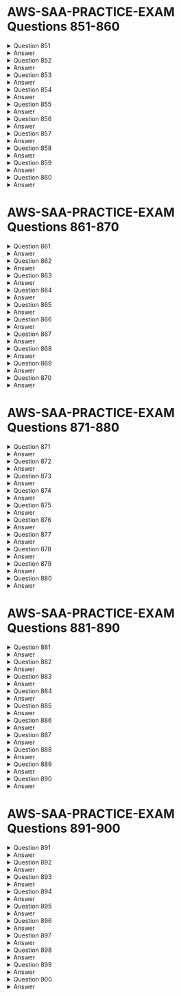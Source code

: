 # AWS-SAA-PRACTICE-EXAM Questions 851-860

<details>
<summary>Question 851</summary>

A large company wants to provide its globally located developers separate, limited size, managed PostgreSQL databases for development purposes. The databases will be low volume. The developers need the databases only when they are actively working. Which solution will meet these requirements MOST cost-effectively?

-   [ ] A. Give the developers the ability to launch separate Amazon Aurora instances. Set up a process to shut down Aurora instances at the end of the workday and to start Aurora instances at the beginning of the next workday.
-   [ ] B. Develop an AWS Service Catalog product that enforces size restrictions for launching Amazon Aurora instances. Give the developers access to launch the product when they need a development database.
-   [ ] C. Create an Amazon Aurora Serverless cluster. Develop an AWS Service Catalog product to launch databases in the cluster with the default capacity settings. Grant the developers access to the product.
-   [ ] D. Monitor AWS Trusted Advisor checks for idle Amazon RDS databases. Create a process to terminate identified idle RDS databases.

</details>

<details>
<summary>Answer</summary>

-   [ ] C. Create an Amazon Aurora Serverless cluster. Develop an AWS Service Catalog product to launch databases in the cluster with the default capacity settings. Grant the developers access to the product.

Why these are the correct answers:

-   [ ] Aurora Serverless is designed for infrequent, intermittent, or unpredictable workloads, making it cost-effective for development databases that are only needed occasionally.
-   [ ] AWS Service Catalog allows the company to manage and distribute approved databases, enforcing standardization and governance.
-   [ ] This combination provides an efficient way to provision databases on demand and scales capacity automatically, minimizing costs when databases are not in use.

<hr> Why are the other answers wrong? <hr>

-   [ ] A. While Aurora can be used, manually starting and stopping instances adds operational overhead and might not be as cost-effective as Aurora Serverless for highly variable usage patterns.
-   [ ] B. Using Service Catalog with regular Aurora instances doesn’t address the cost-effectiveness for intermittent use as well as Aurora Serverless.
-   [ ] D. Monitoring idle RDS databases and terminating them is reactive and adds operational complexity. It is less efficient than using a solution that automatically scales based on demand.

</details>
<details>
<summary>Question 852</summary>

A company is building a web application that serves a content management system. The content management system runs on Amazon EC2 instances behind an Application Load Balancer (ALB). The EC2 instances run in an Auto Scaling group across multiple Availability Zones. Users are constantly adding and updating files, blogs, and other website assets in the content management system. A solutions architect must implement a solution in which all the EC2 instances share up-to-date website content with the least possible lag time. Which solution meets these requirements?

-   [ ] A. Update the EC2 user data in the Auto Scaling group lifecycle policy to copy the website assets from the EC2 instance that was launched most recently. Configure the ALB to make changes to the website assets only in the newest EC2 instance.
-   [ ] B. Copy the website assets to an Amazon Elastic File System (Amazon EFS) file system. Configure each EC2 instance to mount the EFS file system locally. Configure the website hosting application to reference the website assets that are stored in the EFS file system.
-   [ ] C. Copy the website assets to an Amazon S3 bucket. Ensure that each EC2 instance downloads the website assets from the S3 bucket to the attached Amazon Elastic Block Store (Amazon EBS) volume. Run the S3 sync command once each hour to keep files up to date.
-   [ ] D. Restore an Amazon Elastic Block Store (Amazon EBS) snapshot with the website assets. Attach the EBS snapshot as a secondary EBS volume when a new EC2 instance is launched. Configure the website hosting application to reference the website assets that are stored in the secondary EBS volume.

</details>

<details>
<summary>Answer</summary>

-   [ ] B. Copy the website assets to an Amazon Elastic File System (Amazon EFS) file system. Configure each EC2 instance to mount the EFS file system locally. Configure the website hosting application to reference the website assets that are stored in the EFS file system.

Why these are the correct answers:

-   [ ] Amazon EFS provides a scalable, shared file system that can be accessed by multiple EC2 instances simultaneously.
-   [ ] Mounting the EFS file system on each EC2 instance ensures that all instances have immediate access to the latest website assets.
-   [ ] This solution minimizes lag time for content updates, as changes are immediately available to all instances.

<hr> Why are the other answers wrong? <hr>

-   [ ] A. Copying assets from the newest EC2 instance is complex to manage and introduces delays. Configuring the ALB to only update the newest instance is not a standard or efficient practice.
-   [ ] C. Downloading assets from S3 to EBS volumes on each instance is inefficient and introduces significant lag time, especially with hourly updates.
-   [ ] D. Using EBS snapshots for content sharing is not designed for frequent updates and introduces delays, as snapshots are point-in-time copies and attaching them as secondary volumes is cumbersome.

</details>
<details>
<summary>Question 853</summary>

A company's web application consists of multiple Amazon EC2 instances that run behind an Application Load Balancer in a VPC. An Amazon RDS for MySQL DB instance contains the data. The company needs the ability to automatically detect and respond to suspicious or unexpected behavior in its AWS environment. The company already has added AWS WAF to its architecture. What should a solutions architect do next to protect against threats?

-   [ ] A. Use Amazon GuardDuty to perform threat detection. Configure Amazon EventBridge to filter for GuardDuty findings and to invoke an AWS Lambda function to adjust the AWS WAF rules.
-   [ ] B. Use AWS Firewall Manager to perform threat detection. Configure Amazon EventBridge to filter for Firewall Manager findings and to invoke an AWS Lambda function to adjust the AWS WAF web ACL.
-   [ ] C. Use Amazon Inspector to perform threat detection and to update the AWS WAF rules. Create a VPC network ACL to limit access to the web application.
-   [ ] D. Use Amazon Macie to perform threat detection and to update the AWS WAF rules. Create a VPC network ACL to limit access to the web application.

</details>

<details>
<summary>Answer</summary>

-   [ ] A. Use Amazon GuardDuty to perform threat detection. Configure Amazon EventBridge to filter for GuardDuty findings and to invoke an AWS Lambda function to adjust the AWS WAF rules.

Why these are the correct answers:

-   [ ] Amazon GuardDuty is a threat detection service that monitors for malicious activity and delivers security findings.
-   [ ] Amazon EventBridge can automate the response to GuardDuty findings by triggering AWS Lambda functions.
-   [ ] Using a Lambda function to adjust AWS WAF rules allows for automated mitigation of threats detected by GuardDuty.

<hr> Why are the other answers wrong? <hr>

-   [ ] B. AWS Firewall Manager is a security management service that helps manage AWS WAF and other firewall rules across multiple accounts and applications, but it does not perform threat detection like GuardDuty.
-   [ ] C. Amazon Inspector is a vulnerability management service that scans for software vulnerabilities, not for runtime threat detection.
-   [ ] D. Amazon Macie is a data security service that discovers and protects sensitive data, not for general threat detection.

</details>
<details>
<summary>Question 854</summary>

A company is planning to run a group of Amazon EC2 instances that connect to an Amazon Aurora database. The company has built an AWS CloudFormation template to deploy the EC2 instances and the Aurora DB cluster. The company wants to allow the instances to authenticate to the database in a secure way. The company does not want to maintain static database credentials. Which solution meets these requirements with the LEAST operational effort?

-   [ ] A. Create a database user with a user name and password. Add parameters for the database user name and password to the CloudFormation template. Pass the parameters to the EC2 instances when the instances are launched.
-   [ ] B. Create a database user with a user name and password. Store the user name and password in AWS Systems Manager Parameter Store. Configure the EC2 instances to retrieve the database credentials from Parameter Store.
-   [ ] C. Configure the DB cluster to use IAM database authentication. Create a database user to use with IAM authentication. Associate a role with the EC2 instances to allow applications on the instances to access the database.
-   [ ] D. Configure the DB cluster to use IAM database authentication with an IAM user. Create a database user that has a name that matches the IAM user. Associate the IAM user with the EC2 instances to allow applications on the instances to access the database.

</details>

<details>
<summary>Answer</summary>

-   [ ] C. Configure the DB cluster to use IAM database authentication. Create a database user to use with IAM authentication. Associate a role with the EC2 instances to allow applications on the instances to access the database.

Why these are the correct answers:

-   [ ] IAM database authentication allows EC2 instances to authenticate to the database using IAM roles, eliminating the need for static credentials.
-   [ ] This method simplifies credential management and enhances security by avoiding the storage and rotation of passwords.
-   [ ] Associating an IAM role with the EC2 instances is a straightforward way to grant database access with minimal operational overhead.

<hr> Why are the other answers wrong? <hr>

-   [ ] A. Passing credentials through CloudFormation parameters involves managing and securing those parameters, which adds operational overhead.
-   [ ] B. Storing credentials in Parameter Store is more secure than passing them in CloudFormation, but it still requires managing and retrieving credentials, adding complexity.
-   [ ] D. Authenticating with an IAM user instead of a role is less flexible and scalable, and it doesn't follow the best practice of using roles for EC2 instances.

</details>
<details>
<summary>Question 855</summary>

A company wants to configure its Amazon CloudFront distribution to use SSL/TLS certificates. The company does not want to use the default domain name for the distribution. Instead, the company wants to use a different domain name for the distribution. Which solution will deploy the certificate without incurring any additional costs?

-   [ ] A. Request an Amazon issued private certificate from AWS Certificate Manager (ACM) in the us-east-1 Region.
-   [ ] B. Request an Amazon issued private certificate from AWS Certificate Manager (ACM) in the us-west-1 Region.
-   [ ] C. Request an Amazon issued public certificate from AWS Certificate Manager (ACM) in the us-east-1 Region.
-   [ ] D. Request an Amazon issued public certificate from AWS Certificate Manager (ACM) in the us-west-1 Region.

</details>

<details>
<summary>Answer</summary>

-   [ ] C. Request an Amazon issued public certificate from AWS Certificate Manager (ACM) in the us-east-1 Region.

Why these are the correct answers:

-   [ ] AWS Certificate Manager (ACM) provides public SSL/TLS certificates for use with CloudFront at no cost.
-   [ ] ACM certificates used with CloudFront must be requested in the us-east-1 Region, regardless of where the CloudFront distribution is used.
-   [ ] Using a public certificate from ACM allows the company to use a custom domain name with CloudFront without additional certificate costs.

<hr> Why are the other answers wrong? <hr>

-   [ ] A. Private certificates are used for internal resources and are not suitable for public CloudFront distributions.
-   [ ] B. Private certificates are not appropriate for public-facing CloudFront distributions. Also, ACM certificates for CloudFront must be in the us-east-1 Region, not us-west-1.
-   [ ] D. Although public certificates are correct, they must be requested in the us-east-1 Region, not us-west-1.

</details>
<details>
<summary>Question 856</summary>

A company creates operations data and stores the data in an Amazon S3 bucket. For the company's annual audit, an external consultant needs to access an annual report that is stored in the S3 bucket. The external consultant needs to access the report for 7 days. The company must implement a solution to allow the external consultant access to only the report. Which solution will meet these requirements with the MOST operational efficiency?

-   [ ] A. Create a new S3 bucket that is configured to host a public static website. Migrate the operations data to the new S3 bucket. Share the S3 website URL with the external consultant.
-   [ ] B. Enable public access to the S3 bucket for 7 days. Remove access to the S3 bucket when the external consultant completes the audit.
-   [ ] C. Create a new IAM user that has access to the report in the S3 bucket. Provide the access keys to the external consultant. Revoke the access keys after 7 days.
-   [ ] D. Generate a presigned URL that has the required access to the location of the report on the S3 bucket. Share the presigned URL with the external consultant.

</details>

<details>
<summary>Answer</summary>

-   [ ] D. Generate a presigned URL that has the required access to the location of the report on the S3 bucket. Share the presigned URL with the external consultant.

Why these are the correct answers:

-   [ ] Presigned URLs allow you to grant temporary access to specific S3 objects.
-   [ ] This solution provides secure, time-limited access to the report without requiring the consultant to have AWS credentials.
-   [ ] It is operationally efficient because it avoids creating new buckets, modifying bucket permissions, or managing IAM users for temporary access.

<hr> Why are the other answers wrong? <hr>

-   [ ] A. Creating a new public S3 website and migrating data is inefficient and exposes all data, not just the report.
-   [ ] B. Enabling public access to the entire bucket is a security risk and grants more access than necessary.
-   [ ] C. Creating an IAM user and sharing access keys is less secure and requires more overhead in terms of credential management and revocation.

</details>
<details>
<summary>Question 857</summary>

A company plans to run a high performance computing (HPC) workload on Amazon EC2 Instances. The workload requires low-latency network performance and high network throughput with tightly coupled node-to-node communication. Which solution will meet these requirements?

-   [ ] A. Configure the EC2 instances to be part of a cluster placement group.
-   [ ] B. Launch the EC2 instances with Dedicated Instance tenancy.
-   [ ] C. Launch the EC2 instances as Spot Instances.
-   [ ] D. Configure an On-Demand Capacity Reservation when the EC2 instances are launched.

</details>

<details>
<summary>Answer</summary>

-   [ ] A. Configure the EC2 instances to be part of a cluster placement group.

Why these are the correct answers:

-   [ ] Cluster placement groups are designed for applications that need low latency and high throughput.
-   [ ] They place instances close together in a single Availability Zone, which reduces network latency and increases bandwidth.
-   [ ] This is essential for HPC workloads that require tightly coupled communication between nodes.

<hr> Why are the other answers wrong? <hr>

-   [ ] B. Dedicated Instance tenancy provides instances that run on hardware dedicated to a single customer, but it doesn't necessarily improve network performance in the same way as cluster placement groups.
-   [ ] C. Spot Instances are cost-effective but can be interrupted, making them unsuitable for HPC workloads that require continuous operation.
-   [ ] D. On-Demand Capacity Reservations ensure that you have EC2 capacity available when you need it, but they don't provide the network enhancements of cluster placement groups.

</details>
<details>
<summary>Question 858</summary>

A company has primary and secondary data centers that are 500 miles (804.7 km) apart and interconnected with high-speed fiber-optic cable. The company needs a highly available and secure network connection between its data centers and a VPC on AWS for a mission-critical workload. A solutions architect must choose a connection solution that provides maximum resiliency. Which solution meets these requirements?

-   [ ] A. Two AWS Direct Connect connections from the primary data center terminating at two Direct Connect locations on two separate devices
-   [ ] B. A single AWS Direct Connect connection from each of the primary and secondary data centers terminating at one Direct Connect location on the same device
-   [ ] C. Two AWS Direct Connect connections from each of the primary and secondary data centers terminating at two Direct Connect locations on two separate devices
-   [ ] D. A single AWS Direct Connect connection from each of the primary and secondary data centers terminating at one Direct Connect location on two separate devices

</details>

<details>
<summary>Answer</summary>

-   [ ] C. Two AWS Direct Connect connections from each of the primary and secondary data centers terminating at two Direct Connect locations on two separate devices

Why these are the correct answers:

-   [ ] This configuration provides the highest level of redundancy and fault tolerance.
-   [ ] Using two Direct Connect connections from each data center ensures that connectivity is maintained even if one connection fails.
-   [ ] Terminating at two separate Direct Connect locations on different devices protects against failures at the AWS end.

<hr> Why are the other answers wrong? <hr>

-   [ ] A. This option provides redundancy only for the primary data center, not the secondary.
-   [ ] B. This option has a single point of failure at the Direct Connect location.
-   [ ] D. This option also has a single point of failure at the Direct Connect location and lacks redundancy.

</details>

<details>
<summary>Question 859</summary>

A company runs several Amazon RDS for Oracle On-Demand DB instances that have high utilization. The RDS DB instances run in member accounts that are in an organization in AWS Organizations. The company's finance team has access to the organization's management account and member accounts. The finance team wants to find ways to optimize costs by using AWS Trusted Advisor. Which combination of steps will meet these requirements? (Choose two.)

-   [ ] A. Use the Trusted Advisor recommendations in the management account.
-   [ ] B. Use the Trusted Advisor recommendations in the member accounts where the RDS DB instances are running.
-   [ ] C. Review the Trusted Advisor checks for Amazon RDS Reserved Instance Optimization.
-   [ ] D. Review the Trusted Advisor checks for Amazon RDS Idle DB Instances.
-   [ ] E. Review the Trusted Advisor checks for compute optimization. Crosscheck the results by using AWS Compute Optimizer.

</details>

<details>
<summary>Answer</summary>

-   [ ] A. Use the Trusted Advisor recommendations in the management account.
-   [ ] C. Review the Trusted Advisor checks for Amazon RDS Reserved Instance Optimization.

Why these are the correct answers:

-   [ ] Trusted Advisor provides cost optimization recommendations at both the management account level, offering an aggregated view, and at the member account level, for specific resources.
-   [ ] For RDS cost optimization, Reserved Instances are a key strategy, and Trusted Advisor includes checks specifically for RDS Reserved Instance Optimization.

<hr> Why are the other answers wrong? <hr>

-   [ ] B. While member accounts do provide specific recommendations, the finance team wants an organizational view.
-   [ ] D. Idle DB instances, while a cost factor, is not the primary optimization strategy for *high utilization* instances.
-   [ ] E. Compute optimization is relevant to EC2, not RDS instances. AWS Compute Optimizer is indeed for compute resources, not RDS.

</details>
<details>
<summary>Question 860</summary>

A solutions architect is creating an application. The application will run on Amazon EC2 instances in private subnets across multiple Availability Zones in a VPC. The EC2 instances will frequently access large files that contain confidential information. These files are stored in Amazon S3 buckets for processing. The solutions architect must optimize the network architecture to minimize data transfer costs. What should the solutions architect do to meet these requirements?

-   [ ] A. Create a gateway endpoint for Amazon S3 in the VPC. In the route tables for the private subnets, add an entry for the gateway endpoint.
-   [ ] B. Create a single NAT gateway in a public subnet. In the route tables for the private subnets, add a default route that points to the NAT gateway.
-   [ ] C. Create an AWS PrivateLink interface endpoint for Amazon S3 in the VPIn the route tables for the private subnets, add an entry for the interface endpoint.
-   [ ] D. Create one NAT gateway for each Availability Zone in public subnets. In each of the route tables for the private subnets, add a default route that points to the NAT gateway in the same Availability Zone.

</details>

<details>
<summary>Answer</summary>

-   [ ] A. Create a gateway endpoint for Amazon S3 in the VPC. In the route tables for the private subnets, add an entry for the gateway endpoint.

Why these are the correct answers:

-   [ ] Gateway endpoints for S3 are designed to provide cost-effective connectivity to S3 from within a VPC.
-   [ ] They do not incur data processing or per-GB charges like NAT gateways or PrivateLink.
-   [ ] Gateway endpoints keep traffic within the AWS network, enhancing security for confidential data.

<hr> Why are the other answers wrong? <hr>

-   [ ] B. NAT gateways are for enabling instances in private subnets to connect to the internet, and they incur data processing and per-GB charges.
-   [ ] C. Interface endpoints (AWS PrivateLink) provide private connectivity but are more expensive than gateway endpoints for S3.
-   [ ] D. Using NAT gateways in each AZ is more costly and complex than using a gateway endpoint.

</details>

# AWS-SAA-PRACTICE-EXAM Questions 861-870

<details>
<summary>Question 861</summary>

A company wants to relocate its on-premises MySQL database to AWS. The database accepts regular imports from a client-facing application, which causes a high volume of write operations. The company is concerned that the amount of traffic might be causing performance issues within the application. How should a solutions architect design the architecture on AWS?

-   [ ] A. Provision an Amazon RDS for MySQL DB instance with Provisioned IOPS SSD storage. Monitor write operation metrics by using Amazon CloudWatch. Adjust the provisioned IOPS if necessary.
-   [ ] B. Provision an Amazon RDS for MySQL DB instance with General Purpose SSD storage. Place an Amazon ElastiCache cluster in front of the DB instance. Configure the application to query ElastiCache instead.
-   [ ] C. Provision an Amazon DocumentDB (with MongoDB compatibility) instance with a memory optimized instance type. Monitor Amazon CloudWatch for performance-related issues. Change the instance class if necessary.
-   [ ] D. Provision an Amazon Elastic File System (Amazon EFS) file system in General Purpose performance mode. Monitor Amazon CloudWatch for IOPS bottlenecks. Change to Provisioned Throughput performance mode if necessary.

</details>

<details>
<summary>Answer</summary>

-   [ ] A. Provision an Amazon RDS for MySQL DB instance with Provisioned IOPS SSD storage. Monitor write operation metrics by using Amazon CloudWatch. Adjust the provisioned IOPS if necessary.

Why these are the correct answers:

-   [ ] Provisioned IOPS SSD storage is designed for database workloads that require fast, consistent performance, especially for write-intensive applications.
-   [ ] Amazon CloudWatch allows you to monitor write operation metrics, enabling you to identify and address performance bottlenecks.
-   [ ] Adjusting provisioned IOPS lets you optimize database performance to handle high write volumes effectively.

<hr> Why are the other answers wrong? <hr>

-   [ ] B. While ElastiCache can improve read performance, it doesn't directly address high write volumes to the database.
-   [ ] C. Amazon DocumentDB is a NoSQL database and not a direct replacement for MySQL, and memory optimization might not be sufficient for high write loads.
-   [ ] D. Amazon EFS is a file storage service and not suitable for handling database write operations.

</details>
<details>
<summary>Question 862</summary>

A company runs an application in the AWS Cloud that generates sensitive archival data files. The company wants to rearchitect the application's data storage. The company wants to encrypt the data files and to ensure that third parties do not have access to the data before the data is encrypted and sent to AWS. The company has already created an Amazon S3 bucket.

Which solution will meet these requirements?

-   [ ] A. Configure the S3 bucket to use client-side encryption with an Amazon S3 managed encryption key. Configure the application to use the S3 bucket to store the archival files.
-   [ ] B. Configure the S3 bucket to use server-side encryption with AWS KMS keys (SSE-KMS). Configure the application to use the S3 bucket to store the archival files.
-   [ ] C. Configure the S3 bucket to use dual-layer server-side encryption with AWS KMS keys (SSE-KMS). Configure the application to use the S3 bucket to store the archival files.
-   [ ] D. Configure the application to use client-side encryption with a key stored in AWS Key Management Service (AWS KMS). Configure the application to store the archival files in the S3 bucket.

</details>

<details>
<summary>Answer</summary>

-   [ ] D. Configure the application to use client-side encryption with a key stored in AWS Key Management Service (AWS KMS). Configure the application to store the archival files in the S3 bucket.

Why these are the correct answers:

-   [ ] Client-side encryption ensures that data is encrypted before it is sent to AWS, meeting the requirement that third parties cannot access the data before encryption.
-   [ ] Using AWS KMS allows the company to manage the encryption keys securely.
-   [ ] Storing the encrypted files in an S3 bucket provides a scalable and durable storage solution.

<hr> Why are the other answers wrong? <hr>

-   [ ] A. Server-side encryption encrypts the data at rest in S3, but it does not encrypt the data before it is sent to AWS, which does not meet the requirement.
-   [ ] B. Similar to Option A, server-side encryption with KMS keys encrypts data at rest, not before it is sent to AWS.
-   [ ] C. Dual-layer server-side encryption also encrypts data at rest, not before it is transmitted to AWS.

</details>
<details>
<summary>Question 863</summary>

A company uses Amazon RDS with default backup settings for its database tier. The company needs to make a daily backup of the database to meet regulatory requirements. The company must retain the backups for 30 days.

Which solution will meet these requirements with the LEAST operational overhead?

-   [ ] A. Write an AWS Lambda function to create an RDS snapshot every day.
-   [ ] B. Modify the RDS database to have a retention period of 30 days for automated backups.
-   [ ] C. Use AWS Systems Manager Maintenance Windows to modify the RDS backup retention period.
-   [ ] D. Create a manual snapshot every day by using the AWS CLI. Modify the RDS backup retention period.

</details>

<details>
<summary>Answer</summary>

-   [ ] B. Modify the RDS database to have a retention period of 30 days for automated backups.

Why these are the correct answers:

-   [ ] RDS automated backups can be configured to run daily with a retention period of up to 35 days.
-   [ ] This is the simplest and most operationally efficient way to meet the requirements, as it relies on built-in RDS functionality.

<hr> Why are the other answers wrong? <hr>

-   [ ] A. Using a Lambda function adds complexity and requires managing the function and its permissions.
-   [ ] C. Systems Manager Maintenance Windows are for scheduling OS maintenance, not RDS backups.
-   [ ] D. Manual snapshots require daily manual intervention or custom scripting, which increases operational overhead.

</details>
<details>
<summary>Question 864</summary>

A company that runs its application on AWS uses an Amazon Aurora DB cluster as its database. During peak usage hours when multiple users access and read the data, the monitoring system shows degradation of database performance for the write queries. The company wants to increase the scalability of the application to meet peak usage demands. Which solution will meet these requirements MOST cost-effectively?

-   [ ] A. Create a second Aurora DB cluster. Configure a copy job to replicate the users' data to the new database. Update the application to use the second database to read the data.
-   [ ] B. Create an Amazon DynamoDB Accelerator (DAX) cluster in front of the existing Aurora DB cluster. Update the application to use the DAX cluster for read-only queries. Write data directly to the Aurora DB cluster.
-   [ ] C. Create an Aurora read replica in the existing Aurora DB cluster. Update the application to use the replica endpoint for read-only queries and to use the cluster endpoint for write queries.
-   [ ] D. Create an Amazon Redshift cluster. Copy the users' data to the Redshift cluster. Update the application to connect to the Redshift cluster and to perform read-only queries on the Redshift cluster.

</details>

<details>
<summary>Answer</summary>

-   [ ] C. Create an Aurora read replica in the existing Aurora DB cluster. Update the application to use the replica endpoint for read-only queries and to use the cluster endpoint for write queries.

Why these are the correct answers:

-   [ ] Aurora read replicas are designed to handle read-heavy workloads, offloading read queries from the primary database and improving performance.
-   [ ] This solution is cost-effective because read replicas share the underlying storage with the primary instance, reducing costs compared to creating a separate cluster.

<hr> Why are the other answers wrong? <hr>

-   [ ] A. Creating a second Aurora cluster is more expensive than using read replicas.
-   [ ] B. DAX is for DynamoDB, not Aurora, and is not suitable for relational database read scaling.
-   [ ] D. Redshift is a data warehouse service, not a cost-effective solution for scaling read queries in a transactional database.

</details>
<details>
<summary>Question 865</summary>

A company's near-real-time streaming application is running on AWS. As the data is ingested, a job runs on the data and takes 30 minutes to complete. The workload frequently experiences high latency due to large amounts of incoming data. A solutions architect needs to design a scalable and serverless solution to enhance performance. Which combination of steps should the solutions architect take? (Choose two.)

-   [ ] A. Use Amazon Kinesis Data Firehose to ingest the data.
-   [ ] B. Use AWS Lambda with AWS Step Functions to process the data.
-   [ ] C. Use AWS Database Migration Service (AWS DMS) to ingest the data.
-   [ ] D. Use Amazon EC2 instances in an Auto Scaling group to process the data.
-   [ ] E. Use AWS Fargate with Amazon Elastic Container Service (Amazon ECS) to process the data.

</details>

<details>
<summary>Answer</summary>

-   [ ] A. Use Amazon Kinesis Data Firehose to ingest the data.
-   [ ] E. Use AWS Fargate with Amazon Elastic Container Service (Amazon ECS) to process the data.

Why these are the correct answers:

-   [ ] Amazon Kinesis Data Firehose is designed for ingesting streaming data and can handle large volumes with scalability.
-   [ ] AWS Fargate with Amazon ECS provides a serverless compute platform for containers, suitable for running the 30-minute processing job in a scalable manner.

<hr> Why are the other answers wrong? <hr>

-   [ ] B. While Lambda and Step Functions are serverless, Lambda has execution time limits that may not be suitable for a 30-minute job.
-   [ ] C. AWS DMS is for database migration, not for real-time streaming data ingestion.
-   [ ] D. EC2 instances in an Auto Scaling group are not serverless and require more management overhead.

</details>
<details>
<summary>Question 866</summary>

A company runs a web application on multiple Amazon EC2 instances in a VPC. The application needs to write sensitive data to an Amazon S3 bucket. The data cannot be sent over the public internet.

Which solution will meet these requirements?

-   [ ] A. Create a gateway VPC endpoint for Amazon S3. Create a route in the VPC route table to the endpoint.
-   [ ] B. Create an internal Network Load Balancer that has the S3 bucket as the target.
-   [ ] C. Deploy the S3 bucket inside the VPCreate a route in the VPC route table to the bucket.
-   [ ] D. Create an AWS Direct Connect connection between the VPC and an S3 regional endpoint.

</details>

<details>
<summary>Answer</summary>

-   [ ] A. Create a gateway VPC endpoint for Amazon S3. Create a route in the VPC route table to the endpoint.

Why these are the correct answers:

-   [ ] Gateway VPC endpoints enable private connections to S3 from within a VPC without traversing the internet.
-   [ ] Routing traffic through a gateway endpoint ensures that data transfer to S3 remains within the AWS network, meeting the security requirement.

<hr> Why are the other answers wrong? <hr>

-   [ ] B. Network Load Balancers are for distributing traffic to EC2 instances, not for connecting to S3.
-   [ ] C. S3 buckets cannot be deployed inside a VPC.
-   [ ] D. Direct Connect is for connecting on-premises networks to AWS, not for routing traffic within a VPC to S3.

</details>
<details>
<summary>Question 867</summary>

A company runs its production workload on Amazon EC2 instances with Amazon Elastic Block Store (Amazon EBS) volumes. A solutions architect needs to analyze the current EBS volume cost and to recommend optimizations. The recommendations need to include estimated monthly saving opportunities.

Which solution will meet these requirements?

-   [ ] A. Use Amazon Inspector reporting to generate EBS volume recommendations for optimization.
-   [ ] B. Use AWS Systems Manager reporting to determine EBS volume recommendations for optimization.
-   [ ] C. Use Amazon CloudWatch metrics reporting to determine EBS volume recommendations for optimization.
-   [ ] D. Use AWS Compute Optimizer to generate EBS volume recommendations for optimization.

</details>

<details>
<summary>Answer</summary>

-   [ ] D. Use AWS Compute Optimizer to generate EBS volume recommendations for optimization.

Why these are the correct answers:

-   [ ] AWS Compute Optimizer analyzes the utilization metrics of your AWS resources, including EBS volumes, and provides recommendations to help you optimize their performance and cost.
-   [ ] It offers estimated monthly savings by suggesting right-sizing options.

<hr> Why are the other answers wrong? <hr>

-   [ ] A. Amazon Inspector is a vulnerability management service, not a tool for cost optimization of EBS volumes.
-   [ ] B. AWS Systems Manager is for managing EC2 instances, not for providing EBS cost optimization recommendations.
-   [ ] C. CloudWatch provides metrics but does not offer optimization recommendations or cost savings estimates.

</details>
<details>
<summary>Question 868</summary>

A global company runs its workloads on AWS. The company's application uses Amazon S3 buckets across AWS Regions for sensitive data storage and analysis. The company stores millions of objects in multiple S3 buckets daily. The company wants to identify all S3 buckets that are not versioning-enabled.

Which solution will meet these requirements?

-   [ ] B. Use Amazon S3 Storage Lens to identify all S3 buckets that are not versioning-enabled across Regions.
-   [ ] C. Enable IAM Access Analyzer for S3 to identify all S3 buckets that are not versioning-enabled across Regions.
-   [ ] D. Create an S3 Multi-Region Access Point to identify all S3 buckets that are not versioning-enabled across Regions.

</details>

<details>
<summary>Answer</summary>

-   [ ] B. Use Amazon S3 Storage Lens to identify all S3 buckets that are not versioning-enabled across Regions.

Why these are the correct answers:

-   [ ] Amazon S3 Storage Lens provides organization-wide visibility into S3 usage and data protection, including whether versioning is enabled.
-   [ ] It can aggregate data across multiple regions and accounts, making it suitable for identifying non-compliant buckets globally.

<hr> Why are the other answers wrong? <hr>

-   [ ] C. IAM Access Analyzer for S3 helps identify shared access to S3 buckets, not versioning status.
-   [ ] D. S3 Multi-Region Access Points are for accessing data in multiple regions with a single endpoint, not for auditing bucket configurations.

</details>
<details>
<summary>Question 869</summary>

A company wants to enhance its ecommerce order-processing application that is deployed on AWS. The application must process each order exactly once without affecting the customer experience during unpredictable traffic surges. Which solution will meet these requirements?

-   [ ] A. Create an Amazon Simple Queue Service (Amazon SQS) FIFO queue. Put all the orders in the SQS queue. Configure an AWS Lambda function as the target to process the orders.
-   [ ] B. Create an Amazon Simple Notification Service (Amazon SNS) standard topic. Publish all the orders to the SNS standard topic. Configure the application as a notification target.
-   [ ] C. Create a flow by using Amazon AppFlow. Send the orders to the flow. Configure an AWS Lambda function as the target to process the orders.
-   [ ] D. Configure AWS X-Ray in the application to track the order requests. Configure the application to process the orders by pulling the orders from Amazon CloudWatch.

</details>

<details>
<summary>Answer</summary>

-   [ ] A. Create an Amazon Simple Queue Service (Amazon SQS) FIFO queue. Put all the orders in the SQS queue. Configure an AWS Lambda function as the target to process the orders.

Why these are the correct answers:

-   [ ] Amazon SQS FIFO queues are designed to provide exactly-once processing and maintain the order of messages, which is crucial for order processing.
-   [ ] Using Lambda to process the orders allows for scalable and serverless processing that can handle traffic surges.

<hr> Why are the other answers wrong? <hr>

-   [ ] B. Amazon SNS standard topics do not guarantee message order or exactly-once delivery.
-   [ ] C. Amazon AppFlow is for data transfer between AWS services and SaaS applications, not for order processing within an application.
-   [ ] D. AWS X-Ray is for tracing and monitoring applications, not for processing orders or ensuring exactly-once delivery.

</details>
<details>
<summary>Question 870</summary>

A company has two AWS accounts: Production and Development. The company needs to push code changes in the Development account to the Production account. In the alpha phase, only two senior developers on the development team need access to the Production account. In the beta phase, more developers will need access to perform testing.

Which solution will meet these requirements?

-   [ ] A. Create two policy documents by using the AWS Management Console in each account. Assign the policy to developers who need access.
-   [ ] B. Create an IAM role in the Development account. Grant the IAM role access to the Production account. Allow developers to assume the role.
-   [ ] C. Create an IAM role in the Production account. Define a trust policy that specifies the Development account. Allow developers to assume the role.
-   [ ] D. Create an IAM group in the Production account. Add the group as a principal in a trust policy that specifies the Production account. Add developers to the group.

</details>

<details>
<summary>Answer</summary>

-   [ ] C. Create an IAM role in the Production account. Define a trust policy that specifies the Development account. Allow developers to assume the role.

Why these are the correct answers:

-   [ ] Creating an IAM role in the Production account with a trust policy that allows the Development account to assume it is the standard way to grant cross-account access.
-   [ ] This approach allows developers in the Development account to assume the role and gain temporary access to the Production account.
-   [ ] It provides flexibility to control who can access the Production account by managing who can assume the role.

<hr> Why are the other answers wrong? <hr>

-   [ ] A. Creating separate policies in each account does not provide a streamlined way for developers in one account to access resources in another.
-   [ ] B. Creating the role in the Development account and granting it access to the Production account is less secure and not a best practice for cross-account access.
-   [ ] D. Using IAM groups in the Production account doesn't directly facilitate cross-account access in the same way that roles with trust policies do.

</details>

# AWS-SAA-PRACTICE-EXAM Questions 871-880

<details>
<summary>Question 871</summary>

A company wants to restrict access to the content of its web application. The company needs to protect the content by using authorization techniques that are available on AWS. The company also wants to implement a serverless architecture for authorization and authentication that has low login latency. The solution must integrate with the web application and serve web content globally. The application currently has a small user base, but the company expects the application's user base to increase. Which solution will meet these requirements?

-   [ ] A. Configure Amazon Cognito for authentication. Implement Lambda@Edge for authorization. Configure Amazon CloudFront to serve the web application globally.
-   [ ] B. Configure AWS Directory Service for Microsoft Active Directory for authentication. Implement AWS Lambda for authorization. Use an Application Load Balancer to serve the web application globally.
-   [ ] C. Configure Amazon Cognito for authentication. Implement AWS Lambda for authorization. Use Amazon S3 Transfer Acceleration to serve the web application globally.
-   [ ] D. Configure AWS Directory Service for Microsoft Active Directory for authentication. Implement Lambda@Edge for authorization. Use AWS Elastic Beanstalk to serve the web application globally.

</details>

<details>
<summary>Answer</summary>

-   [ ] A. Configure Amazon Cognito for authentication. Implement Lambda@Edge for authorization. Configure Amazon CloudFront to serve the web application globally.

Why these are the correct answers:

-   [ ] Amazon Cognito handles authentication, providing user sign-up, sign-in, and access control.
-   [ ] Lambda@Edge allows for custom authorization logic to be executed at CloudFront edge locations, enabling low latency.
-   [ ] CloudFront's global network ensures efficient content delivery to a growing user base.
-   [ ] This combination offers a scalable, serverless solution for authentication, authorization, and global content delivery.

<hr> Why are the other answers wrong? <hr>

-   [ ] B. AWS Directory Service is more complex and less suitable for a serverless architecture. An Application Load Balancer doesn't provide global content delivery like CloudFront.
-   [ ] C. While Cognito is suitable for authentication, S3 Transfer Acceleration is designed to speed up uploads to S3, not for global web content delivery.
-   [ ] D. AWS Directory Service is not ideal for serverless. AWS Elastic Beanstalk is a platform for deploying web applications, not a global content delivery service.

</details>
<details>
<summary>Question 872</summary>

A development team uses multiple AWS accounts for its development, staging, and production environments. Team members have been launching large Amazon EC2 instances that are underutilized. A solutions architect must prevent large instances from being launched in all accounts. How can the solutions architect meet this requirement with the LEAST operational overhead?

-   [ ] A. Update the IAM policies to deny the launch of large EC2 instances. Apply the policies to all users.
-   [ ] B. Define a resource in AWS Resource Access Manager that prevents the launch of large EC2 instances.
-   [ ] C. Create an IAM role in each account that denies the launch of large EC2 instances. Grant the developers IAM group access to the role.
-   [ ] D. Create an organization in AWS Organizations in the management account with the default policy. Create a service control policy (SCP) that denies the launch of large EC2 instances, and apply it to the AWS accounts.

</details>

<details>
<summary>Answer</summary>

-   [ ] D. Create an organization in AWS Organizations in the management account with the default policy. Create a service control policy (SCP) that denies the launch of large EC2 instances, and apply it to the AWS accounts.

Why these are the correct answers:

-   [ ] AWS Organizations allows central management of multiple AWS accounts.
-   [ ] Service Control Policies (SCPs) enable you to set permissions boundaries for member accounts.
-   [ ] Applying an SCP to deny the launch of large instances enforces the restriction across all accounts with minimal administrative effort.

<hr> Why are the other answers wrong? <hr>

-   [ ] A. Updating IAM policies in each account is time-consuming and error-prone.
-   [ ] B. AWS Resource Access Manager (RAM) is for sharing AWS resources, not for preventing resource creation.
-   [ ] C. Creating IAM roles in each account adds complexity and requires managing roles in multiple places.

</details>
<details>
<summary>Question 873</summary>

A company has migrated a fleet of hundreds of on-premises virtual machines (VMs) to Amazon EC2 instances. The instances run a diverse fleet of Windows Server versions along with several Linux distributions. The company wants a solution that will automate inventory and updates of the operating systems. The company also needs a summary of common vulnerabilities of each instance for regular monthly reviews. What should a solutions architect recommend to meet these requirements?

-   [ ] A. Set up AWS Systems Manager Patch Manager to manage all the EC2 instances. Configure AWS Security Hub to produce monthly reports.
-   [ ] B. Set up AWS Systems Manager Patch Manager to manage all the EC2 instances. Deploy Amazon Inspector, and configure monthly reports.
-   [ ] C. Set up AWS Shield Advanced, and configure monthly reports. Deploy AWS Config to automate patch installations on the EC2 instances.
-   [ ] D. Set up Amazon GuardDuty in the account to monitor all EC2 instances. Deploy AWS Config to automate patch installations on the EC2 instances.

</details>

<details>
<summary>Answer</summary>

-   [ ] B. Set up AWS Systems Manager Patch Manager to manage all the EC2 instances. Deploy Amazon Inspector, and configure monthly reports.

Why these are the correct answers:

-   [ ] AWS Systems Manager Patch Manager automates OS patching across EC2 instances.
-   [ ] Amazon Inspector assesses EC2 instances for vulnerabilities and provides detailed reports.
-   [ ] This combination meets the requirements for OS management and vulnerability assessments.

<hr> Why are the other answers wrong? <hr>

-   [ ] A. AWS Security Hub provides a comprehensive view of your security posture in AWS but does not automate OS patching.
-   [ ] C. AWS Shield Advanced protects against DDoS attacks, and AWS Config tracks resource configurations, neither of which addresses OS patching and vulnerability scanning.
-   [ ] D. Amazon GuardDuty detects malicious activity, and AWS Config tracks resource configurations, but they do not provide OS patching or vulnerability assessments.

</details>
<details>
<summary>Question 874</summary>

A company hosts its application in the AWS Cloud. The application runs on Amazon EC2 instances in an Auto Scaling group behind an Elastic Load Balancing (ELB) load balancer. The application connects to an Amazon DynamoDB table.

For disaster recovery (DR) purposes, the company wants to ensure that the application is available from another AWS Region with minimal downtime. Which solution will meet these requirements with the LEAST downtime?

-   [ ] A. Create an Auto Scaling group and an ELB in the DR Region. Configure the DynamoDB table as a global table. Configure DNS failover to point to the new DR Region's ELB.
-   [ ] B. Create an AWS CloudFormation template to create EC2 instances, ELBs, and DynamoDB tables to be launched when necessary. Configure DNS failover to point to the new DR Region's ELB.
-   [ ] C. Create an AWS CloudFormation template to create EC2 instances and an ELB to be launched when necessary. Configure the DynamoDB table as a global table. Configure DNS failover to point to the new DR Region's ELB.
-   [ ] D. Create an Auto Scaling group and an ELB in the DR Region. Configure the DynamoDB table as a global table. Create an Amazon CloudWatch alarm with an evaluation period of 10 minutes to invoke an AWS Lambda function that updates Amazon Route 53 to point to the DR Region's ELB.

</details>

<details>
<summary>Answer</summary>

-   [ ] A. Create an Auto Scaling group and an ELB in the DR Region. Configure the DynamoDB table as a global table. Configure DNS failover to point to the new DR Region's ELB.

Why these are the correct answers:

-   [ ] Pre-creating resources in the DR Region minimizes the time to recover.
-   [ ] DynamoDB global tables provide automatic replication between regions.
-   [ ] DNS failover allows for quick redirection of traffic to the DR Region.

<hr> Why are the other answers wrong? <hr>

-   [ ] B. Launching resources from CloudFormation templates on demand increases recovery time.
-   [ ] C. Similar to B, launching resources from CloudFormation templates delays recovery.
-   [ ] D. Using a CloudWatch alarm and Lambda function adds complexity and potential delays to the failover process.

</details>
<details>
<summary>Question 875</summary>

A company runs an application on Amazon EC2 instances in a private subnet. The application needs to store and retrieve data in Amazon S3 buckets. According to regulatory requirements, the data must not travel across the public internet. What should a solutions architect do to meet these requirements MOST cost-effectively?

-   [ ] A. Deploy a NAT gateway to access the S3 buckets.
-   [ ] B. Deploy AWS Storage Gateway to access the S3 buckets.
-   [ ] C. Deploy an S3 interface endpoint to access the S3 buckets.
-   [ ] D. Deploy an S3 gateway endpoint to access the S3 buckets.

</details>

<details>
<summary>Answer</summary>

-   [ ] D. Deploy an S3 gateway endpoint to access the S3 buckets.

Why these are the correct answers:

-   [ ] S3 gateway endpoints provide connectivity to S3 without using the public internet.
-   [ ] Gateway endpoints are more cost-effective than other options for accessing S3 from within a VPC.

<hr> Why are the other answers wrong? <hr>

-   [ ] A. NAT gateways allow instances in private subnets to connect to the internet, which violates the requirement.
-   [ ] B. AWS Storage Gateway is for hybrid cloud storage, not for private access to S3 within AWS.
-   [ ] C. S3 interface endpoints use PrivateLink and are more expensive than gateway endpoints for S3.

</details>
<details>
<summary>Question 876</summary>

A company hosts an application on Amazon EC2 instances that run in a single Availability Zone. The application is accessible by using the transport layer of the Open Systems Interconnection (OSI) model. The company needs the application architecture to have high availability.

Which combination of steps will meet these requirements MOST cost-effectively? (Choose two.)

-   [ ] A. Configure new EC2 instances in a different Availability Zone. Use Amazon Route 53 to route traffic to all instances.
-   [ ] B. Configure a Network Load Balancer in front of the EC2 instances.
-   [ ] C. Configure a Network Load Balancer for TCP traffic to the instances. Configure an Application Load Balancer for HTTP and HTTPS traffic to the instances.
-   [ ] D. Create an Auto Scaling group for the EC2 instances. Configure the Auto Scaling group to use multiple Availability Zones. Configure the Auto Scaling group to run application health checks on the instances.
-   [ ] E. Create an Amazon CloudWatch alarm. Configure the alarm to restart EC2 instances that transition to a stopped state.

</details>

<details>
<summary>Answer</summary>

-   [ ] B. Configure a Network Load Balancer in front of the EC2 instances.
-   [ ] D. Create an Auto Scaling group for the EC2 instances. Configure the Auto Scaling group to use multiple Availability Zones. Configure the Auto Scaling group to run application health checks on the instances.

Why these are the correct answers:

-   [ ] A Network Load Balancer distributes traffic and provides high availability at the transport layer.
-   [ ] An Auto Scaling group ensures that EC2 instances are launched across multiple Availability Zones, and health checks replace unhealthy instances.
-   [ ] This combination provides both load distribution and fault tolerance.

<hr> Why are the other answers wrong? <hr>

-   [ ] A. While using Route 53 for traffic distribution is valid, it doesn't automatically replace unhealthy instances like an Auto Scaling group.
-   [ ] C. Using both Network Load Balancer and Application Load Balancer is not cost-effective if only transport layer functionality is needed.
-   [ ] E. CloudWatch alarms can detect issues but do not automatically provide high availability by replacing instances.

</details>
<details>
<summary>Question 877</summary>

A company uses Amazon S3 to host its static website. The company wants to add a contact form to the webpage. The contact form will have dynamic server-side components for users to input their name, email address, phone number, and user message. The company expects fewer than 100 site visits each month. The contact form must notify the company by email when a customer fills out the form. Which solution will meet these requirements MOST cost-effectively?

-   [ ] A. Host the dynamic contact form in Amazon Elastic Container Service (Amazon ECS). Set up Amazon Simple Email Service (Amazon SES) to connect to a third-party email provider.
-   [ ] B. Create an Amazon API Gateway endpoint that returns the contact form from an AWS Lambda function. Configure another Lambda function on the API Gateway to publish a message to an Amazon Simple Notification Service (Amazon SNS) topic.
-   [ ] C. Host the website by using AWS Amplify Hosting for static content and dynamic content. Use server-side scripting to build the contact form. Configure Amazon Simple Queue Service (Amazon SQS) to deliver the message to the company.
-   [ ] D. Migrate the website from Amazon S3 to Amazon EC2 instances that run Windows Server. Use Internet Information Services (IIS) for Windows Server to host the webpage. Use client-side scripting to build the contact form. Integrate the form with Amazon WorkMail.

</details>

<details>
<summary>Answer</summary>

-   [ ] B. Create an Amazon API Gateway endpoint that returns the contact form from an AWS Lambda function. Configure another Lambda function on the API Gateway to publish a message to an Amazon Simple Notification Service (Amazon SNS) topic.

Why these are the correct answers:

-   [ ] API Gateway and Lambda provide a serverless, scalable way to handle the dynamic contact form.
-   [ ] Using SNS allows for decoupled email notifications.
-   [ ] This solution is cost-effective for low traffic volumes as you only pay for usage.

<hr> Why are the other answers wrong? <hr>

-   [ ] A. Amazon ECS is designed for containerized applications and is overkill for a simple contact form with low traffic.
-   [ ] C. AWS Amplify Hosting is suitable for full-stack applications, but server-side scripting might not be necessary for a basic contact form, and SQS is a queue service, not for direct email delivery.
-   [ ] D. Migrating the website to EC2 instances is more complex and expensive than using serverless services for a simple contact form.

</details>

<details>
<summary>Question 878</summary>

A company creates dedicated AWS accounts in AWS Organizations for its business units. Recently, an important notification was sent to the root user email address of a business unit account instead of the assigned account owner. The company wants to ensure that all future notifications can be sent to different employees based on the notification categories of billing, operations, or security. Which solution will meet these requirements MOST securely?

-   [ ] A. Configure each AWS account to use a single email address that the company manages. Ensure that all account owners can access the email account to receive notifications. Configure alternate contacts for each AWS account with corresponding distribution lists for the billing team, the security team, and the operations team for each business unit.
-   [ ] B. Configure each AWS account to use a different email distribution list for each business unit that the company manages. Configure each distribution list with administrator email addresses that can respond to alerts. Configure alternate contacts for each AWS account with corresponding distribution lists for the billing team, the security team, and the operations team for each business unit.
-   [ ] C. Configure each AWS account root user email address to be the individual company managed email address of one person from each business unit. Configure alternate contacts for each AWS account with corresponding distribution lists for the billing team, the security team, and the operations team for each business unit.
-   [ ] D. Configure each AWS account root user to use email aliases that go to a centralized mailbox. Configure alternate contacts for each account by using a single business managed email distribution list each for the billing team, the security team, and the operations team.

</details>

<details>
<summary>Answer</summary>

-   [ ] D. Configure each AWS account root user to use email aliases that go to a centralized mailbox. Configure alternate contacts for each account by using a single business managed email distribution list each for the billing team, the security team, and the operations team.

Why these are the correct answers:

-   [ ] Using email aliases for root users allows for centralized management and control of root user communications.
-   [ ] Alternate contacts enable notifications to be sent to specific teams (billing, security, operations).
-   [ ] This solution ensures that the right teams receive the appropriate notifications securely.

<hr> Why are the other answers wrong? <hr>

-   [ ] A. Sharing a single email account among multiple users is a security risk and makes it difficult to track who accessed the emails.
-   [ ] B. Managing separate distribution lists for each business unit increases complexity and administrative overhead.
-   [ ] C. Using individual company-managed email addresses for root users is not scalable and can lead to security vulnerabilities if those individuals leave the company.

</details>
<details>
<summary>Question 879</summary>

A company runs an ecommerce application on AWS. Amazon EC2 instances process purchases and store the purchase details in an Amazon Aurora PostgreSQL DB cluster. Customers are experiencing application timeouts during times of peak usage. A solutions architect needs to rearchitect the application so that the application can scale to meet peak usage demands. Which combination of actions will meet these requirements MOST cost-effectively? (Choose two.)

-   [ ] A. Configure an Auto Scaling group of new EC2 instances to retry the purchases until the processing is complete. Update the applications to connect to the DB cluster by using Amazon RDS Proxy.
-   [ ] B. Configure the application to use an Amazon ElastiCache cluster in front of the Aurora PostgreSQL DB cluster.
-   [ ] C. Update the application to send the purchase requests to an Amazon Simple Queue Service (Amazon SQS) queue. Configure an Auto Scaling group of new EC2 instances that read from the SQS queue.
-   [ ] D. Configure an AWS Lambda function to retry the ticket purchases until the processing is complete.
-   [ ] E. Configure an Amazon AP! Gateway REST API with a usage plan.

</details>

<details>
<summary>Answer</summary>

-   [ ] A. Configure an Auto Scaling group of new EC2 instances to retry the purchases until the processing is complete. Update the applications to connect to the DB cluster by using Amazon RDS Proxy.
-   [ ] C. Update the application to send the purchase requests to an Amazon Simple Queue Service (Amazon SQS) queue. Configure an Auto Scaling group of new EC2 instances that read from the SQS queue.

Why these are the correct answers:

-   [ ] Amazon RDS Proxy can help manage database connections, reducing the overhead of establishing new connections and improving database efficiency under high load.
-   [ ] Using an SQS queue decouples the purchase requests from the application processing, allowing requests to be queued during peak times.
-   [ ] Auto Scaling groups can dynamically adjust the number of EC2 instances processing the queue, scaling the application based on demand.
-   [ ] This combination improves database connection management and provides asynchronous processing with scalable EC2 instances.

<hr> Why are the other answers wrong? <hr>

-   [ ] B. ElastiCache improves read performance but does not directly address write contention or processing bottlenecks for purchase requests.
-   [ ] D. Lambda functions have execution time limits and are not designed for long-running or continuously retrying processes.
-   [ ] E. API Gateway with a usage plan helps manage API traffic but does not address the underlying database or processing scalability issues.

</details>
<details>
<summary>Question 880</summary>

A company that uses AWS Organizations runs 150 applications across 30 different AWS accounts. The company used AWS Cost and Usage Report to create a new report in the management account. The report is delivered to an Amazon S3 bucket that is replicated to a bucket in the data collection account. The company's senior leadership wants to view a custom dashboard that provides NAT gateway costs each day starting at the beginning of the current month. Which solution will meet these requirements?

-   [ ] A. Share an Amazon QuickSight dashboard that includes the requested table visual. Configure QuickSight to use AWS DataSync to query the new report.
-   [ ] B. Share an Amazon QuickSight dashboard that includes the requested table visual. Configure QuickSight to use Amazon Athena to query the new report.
-   [ ] C. Share an Amazon CloudWatch dashboard that includes the requested table visual. Configure CloudWatch to use AWS DataSync to query the new report.
-   [ ] D. Share an Amazon CloudWatch dashboard that includes the requested table visual. Configure CloudWatch to use Amazon Athena to query the new report.

</details>

<details>
<summary>Answer</summary>

-   [ ] B. Share an Amazon QuickSight dashboard that includes the requested table visual. Configure QuickSight to use Amazon Athena to query the new report.

Why these are the correct answers:

-   [ ] Amazon QuickSight is a business intelligence service that can create interactive dashboards and visualizations.
-   [ ] Amazon Athena allows you to query data in S3 using SQL, making it suitable for analyzing Cost and Usage Reports.
-   [ ] This combination enables the creation of a custom dashboard to display NAT gateway costs.

<hr> Why are the other answers wrong? <hr>

-   [ ] A. AWS DataSync is for data transfer, not for querying data in S3 for visualization.
-   [ ] C. CloudWatch dashboards are primarily for monitoring metrics, not for querying and visualizing detailed cost reports.
-   [ ] D. Similar to C, CloudWatch is not designed for querying and visualizing detailed cost reports from S3.

</details>

# AWS-SAA-PRACTICE-EXAM Questions 881-890

<details>
<summary>Question 881</summary>

A company is hosting a high-traffic static website on Amazon S3 with an Amazon CloudFront distribution that has a default TTL of 0 seconds. The company wants to implement caching to improve performance for the website. However, the company also wants to ensure that stale content is not served for more than a few minutes after a deployment. Which combination of caching methods should a solutions architect implement to meet these requirements?  (Choose two.)

-   [ ]   A.  Set the CloudFront default TTL to 2 minutes.
-   [ ]   B.  Set a default TTL of 2 minutes on the S3 bucket.
-   [ ]   C.  Add a Cache-Control private directive to the objects in Amazon S3.
-   [ ]   D.  Create an AWS Lambda@Edge function to add an Expires header to HTTP responses. Configure the function to run on viewer response.
-   [ ]   E.  Add a Cache-Control max-age directive of 24 hours to the objects in Amazon S3. On deployment, create a CloudFront invalidation to clear any changed files from edge caches.

</details>

<details>
<summary>Answer</summary>

-   [ ]   A.  Set the CloudFront default TTL to 2 minutes.
-   [ ]   C.  Add a Cache-Control private directive to the objects in Amazon S3.

Why these are the correct answers:

-   [ ]   Setting the CloudFront default TTL to 2 minutes will enable caching for the CloudFront distribution, improving website performance by serving content from the edge locations.
-   [ ]   Adding a Cache-Control private directive to the objects in Amazon S3 will instruct CloudFront to cache the objects but only for the individual user, ensuring that stale content is not served to other users.
-   [ ]   The combination of these two methods allows for efficient caching while minimizing the risk of serving stale content.

<hr> Why are the other answers wrong? <hr>

-   [ ]   B.  Setting a default TTL on the S3 bucket has no effect on how CloudFront caches the objects. CloudFront's TTL settings override any caching directives from the origin.
-   [ ]   D.  Lambda@Edge can add headers, but it adds complexity and is not necessary for basic caching. Also, adding an Expires header is not as flexible as using Cache-Control directives.
-   [ ]   E.  Setting a long max-age directive and using invalidation is a valid approach, but it is not as efficient as using a short TTL. Invalidation can also incur costs and may not be instantaneous.

</details>
<details>
<summary>Question 882</summary>

A company runs its application by using Amazon EC2 instances and AWS Lambda functions. The EC2 instances run in private subnets of a VPC. The Lambda functions need direct network access to the EC2 instances for the application to work. The application will run for 1 year. The number of Lambda functions that the application uses will increase during the 1-year period. The company must minimize costs on all application resources.

Which solution will meet these requirements?

-   [ ]   A.  Purchase an EC2 Instance Savings Plan. Connect the Lambda functions to the private subnets that contain the EC2 instances.
-   [ ]   B.  Purchase an EC2 Instance Savings Plan. Connect the Lambda functions to new public subnets in the same VPC where the EC2 instances run.
-   [ ]   C.  Purchase a Compute Savings Plan. Connect the Lambda functions to the private subnets that contain the EC2 instances.
-   [ ]   D.  Purchase a Compute Savings Plan. Keep the Lambda functions in the Lambda service VPC.

</details>

<details>
<summary>Answer</summary>

-   [ ]   C.  Purchase a Compute Savings Plan. Connect the Lambda functions to the private subnets that contain the EC2 instances.

Why these are the correct answers:

-   [ ]   A Compute Savings Plan provides cost savings for EC2 and Lambda usage, which aligns with the application's architecture.
-   [ ]   Connecting Lambda functions to the private subnets allows them to directly access the EC2 instances.
-   [ ]   This solution optimizes costs across both EC2 and Lambda, and ensures the required network connectivity.

<hr> Why are the other answers wrong? <hr>

-   [ ]   A.  An EC2 Instance Savings Plan only provides savings for EC2 usage, not Lambda.
-   [ ]   B.  Using public subnets for Lambda functions is less secure and does not align with best practices.
-   [ ]   D.  Keeping Lambda functions in the Lambda service VPC means they cannot directly access EC2 instances in private subnets.

</details>
<details>
<summary>Question 883</summary>

A company has deployed a multi-account strategy on AWS by using AWS Control Tower. The company has provided individual AWS accounts to each of its developers. The company wants to implement controls to limit AWS resource costs that the developers incur. Which solution will meet these requirements with the LEAST operational overhead?

-   [ ]   A.  Instruct each developer to tag all their resources with a tag that has a key of CostCenter and a value of the developer's name. Use the required-tags AWS Config managed rule to check for the tag. Create an AWS Lambda function to terminate resources that do not have the tag. Configure AWS Cost Explorer to send a daily report to each developer to monitor their spending.
-   [ ]   B.  Use AWS Budgets to establish budgets for each developer account. Set up budget alerts for actual and forecast values to notify developers when they exceed or expect to exceed their assigned budget. Use AWS Budgets actions to apply a DenyAll policy to the developer's IAM role to prevent additional resources from being launched when the assigned budget is reached.
-   [ ]   C.  Use AWS Cost Explorer to monitor and report on costs for each developer account. Configure Cost Explorer to send a daily report to each developer to monitor their spending. Use AWS Cost Anomaly Detection to detect anomalous spending and provide alerts.
-   [ ]   D.  Use AWS Service Catalog to allow developers to launch resources within a limited cost range. Create AWS Lambda functions in each AWS account to stop running resources at the end of each work day. Configure the Lambda functions to resume the resources at the start of each work day.

</details>

<details>
<summary>Answer</summary>

-   [ ]   B.  Use AWS Budgets to establish budgets for each developer account. Set up budget alerts for actual and forecast values to notify developers when they exceed or expect to exceed their assigned budget. Use AWS Budgets actions to apply a DenyAll policy to the developer's IAM role to prevent additional resources from being launched when the assigned budget is reached.

Why these are the correct answers:

-   [ ]   AWS Budgets allows you to set budgets for each account and receive alerts when costs exceed the budget.
-   [ ]   Budget actions can automatically apply IAM policies to restrict resource creation when a budget is exceeded.
-   [ ]   This solution provides automated cost control with minimal operational overhead.

<hr> Why are the other answers wrong? <hr>

-   [ ]   A.  Tagging and using Config rules require manual tagging by developers and Lambda function maintenance.
-   [ ]   C.  Cost Explorer and Anomaly Detection provide monitoring but do not actively prevent cost overruns.
-   [ ]   D.  Service Catalog limits resource types but does not prevent overspending within those limits, and Lambda functions add operational overhead.

</details>
<details>
<summary>Question 884</summary>

A solutions architect is designing a three-tier web application. The architecture consists of an internet-facing Application Load Balancer (ALB) and a web tier that is hosted on Amazon EC2 instances in private subnets. The application tier with the business logic runs on EC2 instances in private subnets. The database tier consists of Microsoft SQL Server that runs on EC2 instances in private subnets. Security is a high priority for the company.

Which combination of security group configurations should the solutions architect use? (Choose three.)

-   [ ]   A.  Configure the security group for the web tier to allow inbound HTTPS traffic from the security group for the ALB.
-   [ ]   B.  Configure the security group for the web tier to allow outbound HTTPS traffic to 0.0.0.0/0.
-   [ ]   C.  Configure the security group for the database tier to allow inbound Microsoft SQL Server traffic from the security group for the application tier.
-   [ ]   D.  Configure the security group for the database tier to allow outbound HTTPS traffic and Microsoft SQL Server traffic to the security group for the web tier.
-   [ ]   E.  Configure the security group for the application tier to allow inbound HTTPS traffic from the security group for the web tier.
-   [ ]   F.  Configure the security group for the application tier to allow outbound HTTPS traffic and Microsoft SQL Server traffic to the security group for the web tier.

</details>

<details>
<summary>Answer</summary>

-   [ ]   A.  Configure the security group for the web tier to allow inbound HTTPS traffic from the security group for the ALB.
-   [ ]   C.  Configure the security group for the database tier to allow inbound Microsoft SQL Server traffic from the security group for the application tier.
-   [ ]   E.  Configure the security group for the application tier to allow inbound HTTPS traffic from the security group for the web tier.

Why these are the correct answers:

-   [ ]   The web tier needs to receive inbound HTTPS traffic from the ALB.
-   [ ]   The database tier needs to allow inbound Microsoft SQL Server traffic from the application tier.
-   [ ]   The application tier needs to allow inbound HTTPS traffic from the security group for the web tier.
-   [ ]   Security groups should be configured to allow only necessary traffic between tiers.

<hr> Why are the other answers wrong? <hr>

-   [ ]   B.  The web tier does not need to allow outbound HTTPS traffic to 0.0.0.0/0, unless it is initiating connections to the internet, which is not described in the scenario.
-   [ ]   D.  The database tier should not allow outbound traffic to the web tier.
-   [ ]   F.  The application tier should not allow outbound traffic to the web tier.

</details>
<details>
<summary>Question 885</summary>

A company has released a new version of its production application. The company's workload uses Amazon EC2, AWS Lambda, AWS Fargate, and Amazon SageMaker. The company wants to cost optimize the workload now that usage is at a steady state. The company wants to cover the most services with the fewest savings plans. Which combination of savings plans will meet these requirements? (Choose two.)

-   [ ]   A.  Purchase an EC2 Instance Savings Plan for Amazon EC2 and SageMaker.
-   [ ]   B.  Purchase a Compute Savings Plan for Amazon EC2, Lambda, and SageMaker.
-   [ ]   C.  Purchase a SageMaker Savings Plan.
-   [ ]   D.  Purchase a Compute Savings Plan for Lambda, Fargate, and Amazon EC2.
-   [ ]   E.  Purchase an EC2 Instance Savings Plan for Amazon EC2 and Fargate.

</details>

<details>
<summary>Answer</summary>

-   [ ]   C.  Purchase a SageMaker Savings Plan.
-   [ ]   D.  Purchase a Compute Savings Plan for Lambda, Fargate, and Amazon EC2.

Why these are the correct answers:

-   [ ]   A Compute Savings Plan covers EC2, Lambda, and Fargate, which are all used by the company.
-   [ ]   A SageMaker Savings Plan specifically covers SageMaker usage.
-   [ ]   These two plans together provide cost optimization for all the services used by the company.

<hr> Why are the other answers wrong? <hr>

-   [ ]   A.  An EC2 Instance Savings Plan does not cover Lambda or Fargate.
-   [ ]   B.  A Compute Savings Plan does not cover SageMaker.
-   [ ]   E.  An EC2 Instance Savings Plan does not cover EC2 and Fargate.

</details>
<details>
<summary>Question 886</summary>

A company uses a Microsoft SQL Server database. The company's applications are connected to the database. The company wants to migrate to an Amazon Aurora PostgreSQL database with minimal changes to the application code. Which combination of steps will meet these requirements? (Choose two.)

-   [ ]   A.  Use the AWS Schema Conversion Tool (AWS SCT) to rewrite the SQL queries in the applications.
-   [ ]   B.  Enable Babelfish on Aurora PostgreSQL to run the SQL queries from the applications.
-   [ ]   C.  Migrate the database schema and data by using the AWS Schema Conversion Tool (AWS SCT) and AWS Database Migration Service (AWS DMS).
-   [ ]   D.  Use Amazon RDS Proxy to connect the applications to Aurora PostgreSQL.
-   [ ]   E.  Use AWS Database Migration Service (AWS DMS) to rewrite the SQL queries in the applications.

</details>

<details>
<summary>Answer</summary>

-   [ ]   B.  Enable Babelfish on Aurora PostgreSQL to run the SQL queries from the applications.
-   [ ]   C.  Migrate the database schema and data by using the AWS Schema Conversion Tool (AWS SCT) and AWS Database Migration Service (AWS DMS).

Why these are the correct answers:

-   [ ]   Babelfish for Aurora PostgreSQL enables Aurora to understand SQL Server queries, minimizing code changes.
-   [ ]   AWS SCT and DMS help migrate the database schema and data from SQL Server to Aurora PostgreSQL.
-   [ ]   This combination provides both application compatibility and database migration capabilities.

<hr> Why are the other answers wrong? <hr>

-   [ ]   A.  AWS SCT is for schema conversion, not for rewriting SQL queries in applications.
-   [ ]   D.  Amazon RDS Proxy is for managing database connections, not for code compatibility.
-   [ ]   E.  AWS DMS is for database migration, not for rewriting SQL queries.

</details>
<details>
<summary>Question 887</summary>

A company plans to rehost an application to Amazon EC2 instances that use Amazon Elastic Block Store (Amazon EBS) as the attached storage. A solutions architect must design a solution to ensure that all newly created Amazon EBS volumes are encrypted by default. The solution must also prevent the creation of unencrypted EBS volumes.

Which solution will meet these requirements?

-   [ ]   A.  Configure the EC2 account attributes to always encrypt new EBS volumes.
-   [ ]   B.  Use AWS Config. Configure the encrypted-volumes identifier. Apply the default AWS Key Management Service (AWS KMS) key.
-   [ ]   C.  Configure AWS Systems Manager to create encrypted copies of the EBS volumes. Reconfigure the EC2 instances to use the encrypted volumes.
-   [ ]   D.  Create a customer managed key in AWS Key Management Service (AWS KMS). Configure AWS Migration Hub to use the key when the company migrates workloads.

</details>

<details>
<summary>Answer</summary>

-   [ ]   A.  Configure the EC2 account attributes to always encrypt new EBS volumes.

Why these are the correct answers:

-   [ ]   Configuring EC2 account attributes to always encrypt new EBS volumes ensures that all newly created volumes are encrypted by default.
-   [ ]   This setting also prevents the creation of unencrypted volumes, meeting the requirement.

<hr> Why are the other answers wrong? <hr>

-   [ ]   B.  AWS Config can detect non-compliant volumes but does not prevent their creation.
-   [ ]   C.  AWS Systems Manager does not have a feature to enforce encryption on new EBS volumes.
-   [ ]   D.  AWS Migration Hub is for migration, not for enforcing encryption on new EBS volumes.

</details>
<details>
<summary>Question 888</summary>

An ecommerce company wants to collect user clickstream data from the company's website for real-time analysis. The website experiences fluctuating traffic patterns throughout the day. The company needs a scalable solution that can adapt to varying levels of traffic. Which solution will meet these requirements?

-   [ ]   A.  Use a data stream in Amazon Kinesis Data Streams in on-demand mode to capture the clickstream data. Use AWS Lambda to process the data in real time.
-   [ ]   B.  Use Amazon Kinesis Data Firehose to capture the clickstream data. Use AWS Glue to process the data in real time.
-   [ ]   C.  Use Amazon Kinesis Video Streams to capture the clickstream data. Use AWS Glue to process the data in real time.
-   [ ]   D.  Use Amazon Managed Service for Apache Flink (previously known as Amazon Kinesis Data Analytics) to capture the clickstream data. Use AWS Lambda to process the data in real time.

</details>

<details>
<summary>Answer</summary>

-   [ ]   A.  Use a data stream in Amazon Kinesis Data Streams in on-demand mode to capture the clickstream data. Use AWS Lambda to process the data in real time.

Why these are the correct answers:

-   [ ]   Amazon Kinesis Data Streams in on-demand mode can automatically scale in response to varying data stream volumes, making it suitable for fluctuating traffic.
-   [ ]   AWS Lambda can process the data in real-time, providing a scalable and serverless compute environment.
-   [ ]   This combination offers a scalable and cost-effective solution for real-time clickstream analysis.

<hr> Why are the other answers wrong? <hr>

-   [ ]   B.  Kinesis Data Firehose is for loading data into destinations, not for real-time processing, and AWS Glue is for ETL, not real-time analysis.
-   [ ]   C.  Kinesis Video Streams is for video and audio data, not clickstream data.
-   [ ]   D.  Amazon Managed Service for Apache Flink is suitable for complex stream processing but might be overkill for simple clickstream analysis.

</details>

<details>
<summary>Question 889</summary>

A global company runs its workloads on AWS. The company's application uses Amazon S3 buckets across AWS Regions for sensitive data storage and analysis. The company stores millions of objects in multiple S3 buckets daily. The company wants to identify all S3 buckets that are not versioning-enabled.

Which solution will meet these requirements?

-   [ ]   A.  Set up an AWS CloudTrail event that has a rule to identify all S3 buckets that are not versioning-enabled across Regions.
-   [ ]   B.  Use Amazon S3 Storage Lens to identify all S3 buckets that are not versioning-enabled across Regions.
-   [ ]   C.  Enable IAM Access Analyzer for S3 to identify all S3 buckets that are not versioning-enabled across Regions.
-   [ ]   D.  Create an S3 Multi-Region Access Point to identify all S3 buckets that are not versioning-enabled across Regions.

</details>

<details>
<summary>Answer</summary>

-   [ ]   B.  Use Amazon S3 Storage Lens to identify all S3 buckets that are not versioning-enabled across Regions.

Why these are the correct answers:

-   [ ]   Amazon S3 Storage Lens provides organization-wide visibility into S3 usage and data protection, including versioning status.
-   [ ]   It can aggregate data across multiple regions and accounts, making it suitable for identifying non-compliant buckets globally.

<hr> Why are the other answers wrong? <hr>

-   [ ]   A.  AWS CloudTrail records API calls but does not provide a direct way to identify S3 buckets based on their versioning status.
-   [ ]   C.  IAM Access Analyzer for S3 helps identify shared access to S3 buckets, not versioning status.
-   [ ]   D.  S3 Multi-Region Access Points are for accessing data in multiple regions with a single endpoint, not for auditing bucket configurations.

</details>
<details>
<summary>Question 890</summary>

A company needs to optimize its Amazon S3 storage costs for an application that generates many files that cannot be recreated. Each file is approximately 5 MB and is stored in Amazon S3 Standard storage. The company must store the files for 4 years before the files can be deleted. The files must be immediately accessible. The files are frequently accessed in the first 30 days of object creation, but they are rarely accessed after the first 30 days. Which solution will meet these requirements MOST cost-effectively?

-   [ ]   A.  Create an S3 Lifecycle policy to move the files to S3 Glacier Instant Retrieval 30 days after object creation. Delete the files 4 years after object creation.
-   [ ]   B.  Create an S3 Lifecycle policy to move the files to S3 One Zone-Infrequent Access (S3 One Zone-IA) 30 days after object creation. Delete the files 4 years after object creation.
-   [ ]   C.  Create an S3 Lifecycle policy to move the files to S3 Standard-Infrequent Access (S3 Standard-IA) 30 days after object creation. Delete the files 4 years after object creation.
-   [ ]   D.  Create an S3 Lifecycle policy to move the files to S3 Standard-Infrequent Access (S3 Standard-IA) 30 days after object creation. Move the files to S3 Glacier Flexible Retrieval 4 years after object creation.

</details>

<details>
<summary>Answer</summary>

-   [ ]   A.  Create an S3 Lifecycle policy to move the files to S3 Glacier Instant Retrieval 30 days after object creation. Delete the files 4 years after object creation.

Why these are the correct answers:

-   [ ]   S3 Glacier Instant Retrieval offers low-cost storage with retrieval times measured in milliseconds, meeting the immediate accessibility requirement.
-   [ ]   Using S3 Lifecycle policies automates the transition of files to Glacier Instant Retrieval after 30 days and deletion after 4 years, optimizing costs.

<hr> Why are the other answers wrong? <hr>

-   [ ]   B.  S3 One Zone-IA is cheaper but has lower availability and is not suitable for data that cannot be recreated.
-   [ ]   C.  S3 Standard-IA is more expensive than Glacier Instant Retrieval for long-term storage.
-   [ ]   D.  Moving files to Glacier Flexible Retrieval introduces retrieval times that do not meet the immediate accessibility requirement.

</details>

# AWS-SAA-PRACTICE-EXAM Questions 891-900

<details>
<summary>Question 891</summary>

A company runs its critical storage application in the AWS Cloud.
 The application uses Amazon S3 in two AWS Regions.
 The company wants the application to send remote user data to the nearest S3 bucket with no public network congestion.
 The company also wants the application to fail over with the least amount of management of Amazon S3.
 Which solution will meet these requirements?

A.
 Implement an active-active design between the two Regions.
 Configure the application to use the regional S3 endpoints closest to the user.
 B.
 Use an active-passive configuration with S3 Multi-Region Access Points.
 Create a global endpoint for each of the Regions.
 C.
 Send user data to the regional S3 endpoints closest to the user.
 Configure an S3 cross-account replication rule to keep the S3 buckets synchronized.
 D.
 Set up Amazon S3 to use Multi-Region Access Points in an active-active configuration with a single global endpoint.
 Configure S3 Cross-Region Replication.

</details>

<details>
<summary>Answer</summary>

D.
 Set up Amazon S3 to use Multi-Region Access Points in an active-active configuration with a single global endpoint.
 Configure S3 Cross-Region Replication.

Why these are the correct answers:

-   [ ]   S3 Multi-Region Access Points provide a single global endpoint for accessing data in multiple S3 buckets across different AWS Regions.
-   [ ]   This simplifies application logic by abstracting away the need to manage regional endpoints.
-   [ ]   S3 Cross-Region Replication ensures data is copied between buckets, supporting failover scenarios.
-   [ ]   This combination allows the application to write to the closest bucket while maintaining data redundancy and failover capabilities.

<hr> Why are the other answers wrong? <hr>

-   [ ]   A.  While using regional endpoints can reduce latency, it requires the application to manage which endpoint to use and doesn't provide automated failover.
-   [ ]   B.  Active-passive configurations introduce complexity in failover management, and creating multiple global endpoints is not the standard use case for Multi-Region Access Points.
-   [ ]   C.  Replication alone does not provide a single endpoint for the application to use and requires application logic to determine the closest bucket.

</details>
<details>
<summary>Question 892</summary>

A company is migrating a data center from its on-premises location to AWS.
 The company has several legacy applications that are hosted on individual virtual servers.
 Changes to the application designs cannot be made.

Each individual virtual server currently runs as its own EC2 instance.
 A solutions architect needs to ensure that the applications are reliable and fault tolerant after migration to AWS.
 The applications will run on Amazon EC2 instances.

Which solution will meet these requirements?
 A.
 Create an Auto Scaling group that has a minimum of one and a maximum of one.
 Create an Amazon Machine Image (AMI) of each application instance.
 Use the AMI to create EC2 instances in the Auto Scaling group Configure an Application Load Balancer in front of the Auto Scaling group.
 B.
 Use AWS Backup to create an hourly backup of the EC2 instance that hosts each application.
 Store the backup in Amazon S3 in a separate Availability Zone.
 Configure a disaster recovery process to restore the EC2 instance for each application from its most recent backup.
 C.
 Create an Amazon Machine Image (AMI) of each application instance.
 Launch two new EC2 instances from the AMI.
 Place each EC2 instance in a separate Availability Zone.
 Configure a Network Load Balancer that has the EC2 instances as targets.
 D.
 Use AWS Mitigation Hub Refactor Spaces to migrate each application off the EC2 instance.
 Break down functionality from each application into individual components.
 Host each application on Amazon Elastic Container Service (Amazon ECS) with an AWS Fargate launch type.

</details>

<details>
<summary>Answer</summary>

A.
 Create an Auto Scaling group that has a minimum of one and a maximum of one.
 Create an Amazon Machine Image (AMI) of each application instance.
 Use the AMI to create EC2 instances in the Auto Scaling group Configure an Application Load Balancer in front of the Auto Scaling group.

Why these are the correct answers:

-   [ ]   Auto Scaling groups can automatically replace unhealthy EC2 instances, providing fault tolerance.
-   [ ]   Using an AMI ensures that the application is consistently deployed.
-   [ ]   An Application Load Balancer distributes traffic and improves application availability.
-   [ ]   This approach provides reliability and fault tolerance without requiring changes to the application design.

<hr> Why are the other answers wrong? <hr>

-   [ ]   B.  AWS Backup is for data recovery, not for ensuring continuous availability.
-   [ ]   C.  Launching two instances in separate AZs improves availability but doesn't automatically replace failed instances like Auto Scaling.
-   [ ]   D.  Refactoring with Migration Hub and ECS involves significant application design changes, which is against the requirements.

</details>
<details>
<summary>Question 893</summary>

A company wants to isolate its workloads by creating an AWS account for each workload.
 The company needs a solution that centrally manages networking components for the workloads.
 The solution also must create accounts with automatic security controls (guardrails).
 Which solution will meet these requirements with the LEAST operational overhead?

A.
 Use AWS Control Tower to deploy accounts.
 Create a networking account that has a VPC with private subnets and public subnets.
 Use AWS Resource Access Manager (AWS RAM) to share the subnets with the workload accounts.
 B.
 Use AWS Organizations to deploy accounts.
 Create a networking account that has a VPC with private subnets and public subnets.
 Use AWS Resource Access Manager (AWS RAM) to share the subnets with the workload accounts.
 C.
 Use AWS Control Tower to deploy accounts.
 Deploy a VPC in each workload account.
 Configure each VPC to route through an inspection VPC by using a transit gateway attachment.
 D.
 Use AWS Organizations to deploy accounts.
 Deploy a VPC in each workload account.
 Configure each VPC to route through an inspection VPC by using a transit gateway attachment.

</details>

<details>
<summary>Answer</summary>

A.
 Use AWS Control Tower to deploy accounts.
 Create a networking account that has a VPC with private subnets and public subnets.
 Use AWS Resource Access Manager (AWS RAM) to share the subnets with the workload accounts.

Why these are the correct answers:

-   [ ]   AWS Control Tower automates the setup of a multi-account AWS environment and applies best practices.
-   [ ]   Control Tower also creates accounts with pre-configured security controls.
-   [ ]   Sharing a central networking VPC with workload accounts simplifies network management.
-   [ ]   This solution provides account creation and network management with the least operational overhead.

<hr> Why are the other answers wrong? <hr>

-   [ ]   B.  AWS Organizations helps with account management but does not provide the automated account setup and security controls of Control Tower.
-   [ ]   C.  Deploying a VPC in each workload account and using a transit gateway for inspection adds complexity and operational overhead.
-   [ ]   D.  Similar to B, AWS Organizations lacks Control Tower's automation, and deploying individual VPCs with inspection increases overhead.

</details>
<details>
<summary>Question 894</summary>

A company hosts a website on Amazon EC2 instances behind an Application Load Balancer (ALB).
 The website serves static content.
 Website traffic is increasing.
 The company wants to minimize the website hosting costs.
 Which solution will meet these requirements?

A.
 Move the website to an Amazon S3 bucket.
 Configure an Amazon CloudFront distribution for the S3 bucket.
 B.
 Move the website to an Amazon S3 bucket.
 Configure an Amazon ElastiCache cluster for the S3 bucket.

C.
 Move the website to AWS Amplify.
 Configure an ALB to resolve to the Amplify website.

D.
 Move the website to AWS Amplify.
 Configure EC2 instances to cache the website.

</details>

<details>
<summary>Answer</summary>

A.
 Move the website to an Amazon S3 bucket.
 Configure an Amazon CloudFront distribution for the S3 bucket.

Why these are the correct answers:

-   [ ]   Amazon S3 is a cost-effective storage solution for static content.
-   [ ]   Amazon CloudFront delivers content globally with low latency and high transfer speeds.
-   [ ]   This combination reduces hosting costs and improves performance for increased traffic.

<hr> Why are the other answers wrong? <hr>

-   [ ]   B.  ElastiCache is for caching dynamic data, not for serving static website content.
-   [ ]   C.  AWS Amplify is suitable but might be more than needed for simple static content hosting, and using an ALB adds unnecessary cost.
-   [ ]   D.  Caching on EC2 instances adds complexity and doesn't leverage the global distribution of CloudFront.

</details>
<details>
<summary>Question 895</summary>

A company is implementing a shared storage solution for a media application that the company hosts on AWS.
 The company needs the ability to use SMB clients to access stored data.
 Which solution will meet these requirements with the LEAST administrative overhead?

A.
 Create an AWS Storage Gateway Volume Gateway.
 Create a file share that uses the required client protocol.
 Connect the application server to the file share.
 B.
 Create an AWS Storage Gateway Tape Gateway.
 Configure tapes to use Amazon S3.
 Connect the application server to the Tape Gateway.

C.
 Create an Amazon EC2 Windows instance.
 Install and configure a Windows file share role on the instance.
 Connect the application server to the file share.
 D.
 Create an Amazon FSx for Windows File Server file system.
 Connect the application server to the file system.

</details>

<details>
<summary>Answer</summary>

D.
 Create an Amazon FSx for Windows File Server file system.
 Connect the application server to the file system.

Why these are the correct answers:

-   [ ]   Amazon FSx for Windows File Server provides a fully managed Windows file server in the cloud.
-   [ ]   It supports SMB protocol, allowing easy access from Windows clients.
-   [ ]   FSx for Windows File Server minimizes administrative overhead as AWS manages the underlying infrastructure.

<hr> Why are the other answers wrong? <hr>

-   [ ]   A.  Storage Gateway Volume Gateway is for block storage, not file sharing with SMB.
-   [ ]   B.  Storage Gateway Tape Gateway is for backup and archival, not for active file sharing.
-   [ ]   C.  Setting up a Windows file server on EC2 involves more administrative overhead for managing the OS, storage, and networking.

</details>
<details>
<summary>Question 896</summary>

A company is designing its production application's disaster recovery (DR) strategy.
 The application is backed by a MySQL database on an Amazon Aurora cluster in the us-east-1 Region.
 The company has chosen the us-west-1 Region as its DR Region.
 The company's target recovery point objective (RPO) is 5 minutes and the target recovery time objective (RTO) is 20 minutes.
 The company wants to minimize configuration changes.

Which solution will meet these requirements with the MOST operational efficiency?
 A.
 Create an Aurora read replica in us-west-1 similar in size to the production application's Aurora MySQL cluster writer instance.
 B.
 Convert the Aurora cluster to an Aurora global database.
 Configure managed failover.
 C.
 Create a new Aurora cluster in us-west-1 that has Cross-Region Replication.
 D.
 Create a new Aurora cluster in us-west-1.
 Use AWS Database Migration Service (AWS DMS) to sync both clusters.

</details>

<details>
<summary>Answer</summary>

B.
 Convert the Aurora cluster to an Aurora global database.
 Configure managed failover.

Why these are the correct answers:

-   [ ]   Aurora Global Database is designed for disaster recovery, providing fast failover across AWS Regions.
-   [ ]   It offers RPO in seconds and RTO typically less than one minute.
-   [ ]   Managed failover automates the failover process, minimizing operational overhead.

<hr> Why are the other answers wrong? <hr>

-   [ ]   A.  Read replicas are for scaling reads, not for fast automated failover.
-   [ ]   C.  Cross-Region Replication requires more manual steps for failover and doesn't offer the same RPO/RTO as Global Database.
-   [ ]   D.  AWS DMS is for database migration, not for DR, and it doesn't meet the RPO/RTO requirements.

</details>
<details>
<summary>Question 897</summary>

A company runs a critical data analysis job each week before the first day of the work week.
 The job requires at least 1 hour to complete the analysis.
 The job is stateful and cannot tolerate interruptions.
 The company needs a solution to run the job on AWS.

Which solution will meet these requirements?
 A.
 Create a container for the job.
 Schedule the job to run as an AWS Fargate task on an Amazon Elastic Container Service (Amazon ECS) cluster by using Amazon EventBridge Scheduler.
 B.
 Configure the job to run in an AWS Lambda function.
 Create a scheduled rule in Amazon EventBridge to invoke the Lambda function.
 C.
 Configure an Auto Scaling group of Amazon EC2 Spot Instances that run Amazon Linux.
 Configure a crontab entry on the instances to run the analysis.
 D.
 Configure an AWS DataSync task to run the job.
 Configure a cron expression to run the task on a schedule.

</details>

<details>
<summary>Answer</summary>

A.
 Create a container for the job.
 Schedule the job to run as an AWS Fargate task on an Amazon Elastic Container Service (Amazon ECS) cluster by using Amazon EventBridge Scheduler.

Why these are the correct answers:

-   [ ]   AWS Fargate allows running containers without managing underlying EC2 instances, providing scalability.
-   [ ]   Amazon EventBridge Scheduler can schedule the Fargate task to run weekly.
-   [ ]   Containers can encapsulate the job's dependencies, ensuring consistency.
-   [ ]   Fargate can run for hours and is suitable for stateful jobs.

<hr> Why are the other answers wrong? <hr>

-   [ ]   B.  Lambda has execution time limits that are too short for a 1-hour job.
-   [ ]   C.  Spot Instances can be interrupted, which is not suitable for a job that cannot tolerate interruptions.
-   [ ]   D.  AWS DataSync is for data transfer, not for running compute-intensive jobs.

</details>
<details>
<summary>Question 898</summary>

A company runs workloads in the AWS Cloud.
 The company wants to centrally collect security data to assess security across the entire company and to improve workload protection.
 Which solution will meet these requirements with the LEAST development effort?

A.
 Configure a data lake in AWS Lake Formation.
 Use AWS Glue crawlers to ingest the security data into the data lake.
 B.
 Configure an AWS Lambda function to collect the security data in .csv format.
 Upload the data to an Amazon S3 bucket.

C.
 Configure a data lake in Amazon Security Lake to collect the security data.
 Upload the data to an Amazon S3 bucket.
 D.
 Configure an AWS Database Migration Service (AWS DMS) replication instance to load the security data into an Amazon RDS cluster.

</details>

<details>
<summary>Answer</summary>

C.
 Configure a data lake in Amazon Security Lake to collect the security data.
 Upload the data to an Amazon S3 bucket.

Why these are the correct answers:

-   [ ]   Amazon Security Lake centralizes security data from various AWS services and third-party sources.
-   [ ]   It automates the collection and management of security data, reducing development effort.
-   [ ]   Storing the data in a data lake allows for comprehensive analysis.

<hr> Why are the other answers wrong? <hr>

-   [ ]   A.  AWS Lake Formation requires more setup and configuration to ingest and manage security data.
-   [ ]   B.  Lambda functions and S3 require custom code to collect and format security data.
-   [ ]   D.  AWS DMS is for database migration, not for collecting security data.

</details>
<details>
<summary>Question 899</summary>

A company is migrating five on-premises applications to VPCs in the AWS Cloud.
 Each application is currently deployed in isolated virtual networks on premises and should be deployed similarly in the AWS Cloud.
 The applications need to reach a shared services VPC.
 All the applications must be able to communicate with each other.
 If the migration is successful, the company will repeat the migration process for more than 100 applications.
 Which solution will meet these requirements with the LEAST administrative overhead?
 A.
 Deploy software VPN tunnels between the application VPCs and the shared services VPC.
 Add routes between the application VPCs in their subnets to the shared services VPC.
 B.
 Deploy VPC peering connections between the application VPCs and the shared services VPC.
 Add routes between the application VPCs in their subnets to the shared services VPC through the peering connection.
 C.
 Deploy an AWS Direct Connect connection between the application VPCs and the shared services VPAdd routes from the application VPCs in their subnets to the shared services VPC and the applications VPCs.
 Add routes from the shared services VPC subnets to the applications VPCs.
 D.
 Deploy a transit gateway with associations between the transit gateway and the application VPCs and the shared services VPC.
 Add routes between the application VPCs in their subnets and the application VPCs to the shared services VPC through the transit gateway.

</details>

<details>
<summary>Answer</summary>

D.
 Deploy a transit gateway with associations between the transit gateway and the application VPCs and the shared services VPC.
 Add routes between the application VPCs in their subnets and the application VPCs to the shared services VPC through the transit gateway.

Why these are the correct answers:

-   [ ]   AWS Transit Gateway simplifies network connectivity between multiple VPCs and on-premises networks.
-   [ ]   It reduces the administrative overhead of managing multiple connections.
-   [ ]   For a large number of applications, Transit Gateway is more scalable and manageable than other options.

<hr> Why are the other answers wrong? <hr>

-   [ ]   A.  VPN tunnels are complex to manage and scale for a large number of VPCs.
-   [ ]   B.  VPC peering is also complex to manage at scale, as it requires individual connections between each VPC.
-   [ ]   C.  Direct Connect is for connecting on-premises networks to AWS, not for connecting VPCs within AWS.

</details>

<details>
<summary>Question 900</summary>

A company wants to use Amazon Elastic Container Service (Amazon ECS) to run its on-premises application in a hybrid environment.
The application currently runs on containers on premises.

The company needs a single container solution that can scale in an on-premises, hybrid, or cloud environment.
The company must run new application containers in the AWS Cloud and must use a load balancer for HTTP traffic.
Which combination of actions will meet these requirements? (Choose two.)

A.
Set up an ECS cluster that uses the AWS Fargate launch type for the cloud application containers.
Use an Amazon ECS Anywhere external launch type for the on-premises application containers.

B.
Set up an Application Load Balancer for cloud ECS services.

C.
Set up a Network Load Balancer for cloud ECS services.

D.
Set up an ECS cluster that uses the AWS Fargate launch type.
Use Fargate for the cloud application containers and the on-premises application containers.

E.
Set up an ECS cluster that uses the Amazon EC2 launch type for the cloud application containers.
Use Amazon ECS Anywhere with an AWS Fargate launch type for the on-premises application containers.

</details>

<details>
<summary>Answer</summary>

-   [ ]   A.  Set up an ECS cluster that uses the AWS Fargate launch type for the cloud application containers. Use an Amazon ECS Anywhere external launch type for the on-premises application containers.
-   [ ]   B.  Set up an Application Load Balancer for cloud ECS services.

Why these are the correct answers:

-   [ ]   Amazon ECS with Fargate allows running containers in the cloud without managing EC2 instances, providing scalability. [cite: 8]
-   [ ]   Amazon ECS Anywhere enables running containers on-premises, providing a consistent container orchestration solution across environments. [cite: 9]
-   [ ]   An Application Load Balancer is suitable for routing HTTP traffic to ECS services. [cite: 10]

<hr> Why are the other answers wrong? <hr>

-   [ ]   C.  A Network Load Balancer is better suited for TCP or UDP traffic, not HTTP. [cite: 11]
-   [ ]   D.  Fargate cannot be used on-premises; ECS Anywhere is needed. [cite: 12, 13]
-   [ ]   E.  Using EC2 launch type in the cloud requires managing EC2 instances, which Fargate avoids. [cite: 14, 15]

</details>


















